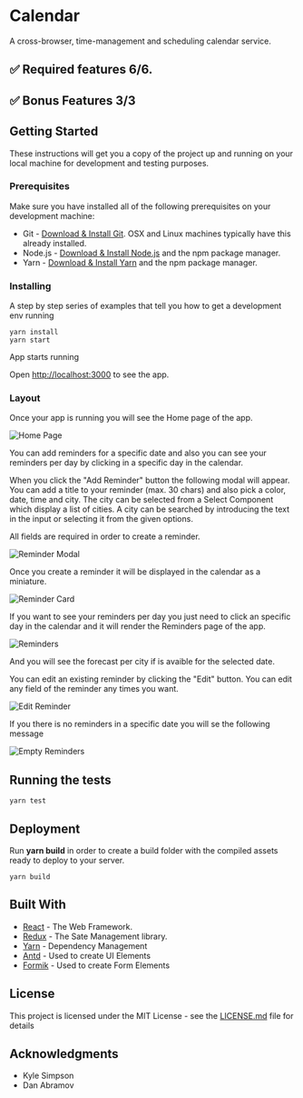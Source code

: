 # Calendar

A cross-browser, time-management and scheduling calendar service.

## ✅ Required features 6/6.

## ✅ Bonus Features 3/3

## Getting Started

These instructions will get you a copy of the project up and running on your local machine for development and testing purposes.

### Prerequisites

Make sure you have installed all of the following prerequisites on your development machine:

- Git - [Download & Install Git](https://git-scm.com/downloads). OSX and Linux machines typically have this already installed.
- Node.js - [Download & Install Node.js](https://nodejs.org/en/download/) and the npm package manager.
- Yarn - [Download & Install Yarn](https://yarnpkg.com/en/docs/install#windows-stable) and the npm package manager.

### Installing

A step by step series of examples that tell you how to get a development env running

```
yarn install
yarn start
```

App starts running

Open [http://localhost:3000](http://localhost:3000) to see the app.

### Layout

Once your app is running you will see the Home page of the app.

<img src="/images/home.png" alt="Home Page">

You can add reminders for a specific date and also you can see your reminders per day by clicking in a specific day in the calendar.

When you click the "Add Reminder" button the following modal will appear. You can add a title to your reminder (max. 30 chars) and also pick a color, date, time and city.
The city can be selected from a Select Component which display a list of cities. A city can be searched by introducing the text in the input or selecting it from the given options.

All fields are required in order to create a reminder.

<img src="/images/reminder-modal.png" alt="Reminder Modal">

Once you create a reminder it will be displayed in the calendar as a miniature.

<img src="/images/reminder-card.png" alt="Reminder Card">

If you want to see your reminders per day you just need to click an specific day in the calendar and it will render the Reminders page of the app.

<img src="/images/reminders.png" alt="Reminders">

And you will see the forecast per city if is avaible for the selected date.

You can edit an existing reminder by clicking the "Edit" button. You can edit any field of the reminder any times you want.

<img src="/images/reminder-edit.png" alt="Edit Reminder">

If you there is no reminders in a specific date you will se the following message

<img src="/images/reminders-empty.png" alt="Empty Reminders">

## Running the tests

```
yarn test
```

## Deployment

Run **yarn build** in order to create a build folder with the compiled assets ready to deploy to your server.

```
yarn build
```

## Built With

- [React](https://reactjs.org/) - The Web Framework.
- [Redux](https://react-redux.js.org/) - The Sate Management library.
- [Yarn](https://yarnpkg.com) - Dependency Management
- [Antd](https://rometools.github.io/rome/) - Used to create UI Elements
- [Formik](https://jaredpalmer.com/formik) - Used to create Form Elements

## License

This project is licensed under the MIT License - see the [LICENSE.md](LICENSE.md) file for details

## Acknowledgments

- Kyle Simpson
- Dan Abramov
